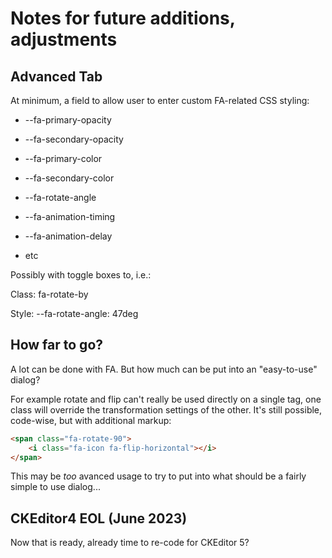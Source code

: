 # Notes for future additions, adjustments

## Advanced Tab

At minimum, a field to allow user to enter custom FA-related CSS styling:

- --fa-primary-opacity

- --fa-secondary-opacity

- --fa-primary-color

- --fa-secondary-color

- --fa-rotate-angle

- --fa-animation-timing

- --fa-animation-delay

- etc



Possibly with toggle boxes to, i.e.:

Class: fa-rotate-by

Style: --fa-rotate-angle: 47deg

## How far to go?

A lot can be done with FA. But how much can be put into an "easy-to-use" dialog?

For example rotate and flip can't really be used directly on a single tag, one class will override the transformation settings of the other. It's still possible, code-wise, but with additional markup:

```html
<span class="fa-rotate-90">
    <i class="fa-icon fa-flip-horizontal"></i>
</span>
```

This may be *too* avanced usage to try to put into what should be a fairly simple to use dialog...

## CKEditor4 EOL (June 2023)

Now that is ready, already time to re-code for CKEditor 5?
